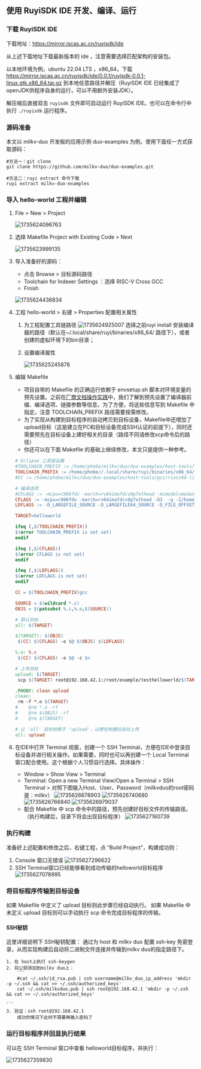 ## 使用 RuyiSDK IDE 开发、编译、运行

### 下载 RuyiSDK IDE

下载地址：https://mirror.iscas.ac.cn/ruyisdk/ide

从上述下载地址下载最新版本的 ide ，注意需要选择匹配架构的安装包。

以本地环境为例，ubuntu 22.04 LTS ，x86_64，下载 https://mirror.iscas.ac.cn/ruyisdk/ide/0.0.1/ruyisdk-0.0.1-linux.gtk.x86_64.tar.gz 到本地任意路径并解压（RuyiSDK IDE 已经集成了openJDK供程序自身的运行，可以不用额外安装JDK）。

解压缩后直接双击 `ruyisdk` 文件即可启动运行 RuyiSDK IDE。也可以在命令行中执行 `./ruyisdk` 运行程序。

### 源码准备

本文以 milkv-duo 开发板的应用示例 duo-examples 为例。使用下面任一方式获取源码：

```
#方法一：git clone
git clone https://github.com/milkv-duo/duo-examples.git

#方法二：ruyi extract 命令下载
ruyi extract milkv-duo-examples
```

### 导入 hello-world 工程并编辑

1. File > New > Project

   ![1735624096763](image/3-ruyisdkide/1735624096763.png)
2. 选择 Makefile Project with Existing Code > Next

   ![1735623999135](image/3-ruyisdkide/1735623999135.png)
3. 导入准备好的源码：

   - 点击 Browse >  目标源码路径
   - Toolchain for Indexer Settings ：选择 RISC-V Cross GCC
   - Finish

   ![1735624436834](image/3-ruyisdkide/1735624436834.png)
4. 工程 hello-world > 右键 > Properties  配置相关属性

   1. 为工程配置工具链路径
      ![1735624925007](image/3-ruyisdkide/1735624925007.png)
      选择之前ruyi install 安装编译器的路径（默认在~/.local/share/ruyi/binaries/x86_64/ 路径下），或者创建的虚拟环境下的bin目录；
   2. 设置编译属性

      ![1735625245878](image/3-ruyisdkide/1735625245878.png)
5. 编辑 Makefile

   - 项目自带的 Makefile 的正确运行依赖于 envsetup.sh 脚本对环境变量的预先设置。之前在[厂商文档操作实践](1-milkv-sdk.md)中，我们了解到预先设置了编译器前缀、编译选项、链接参数等信息，为了方便，将这些信息写到 Makefile 中指定。注意 TOOLCHAIN_PREFIX 路径需要按需修改。
   - 为了实现从构建到目标程序的自动拷贝到目标设备，Makefile中还增加了upload目标（这是建立在PC和目标设备完成SSH认证的前提下），同时还需要预先在目标设备上建好相关的目录（路径不同请修改scp命令后的路径）
   - 你还可以在下面 Makefile 的基础上继续修改，本文只是提供一种参考。

   ```makefile
   # Eclipse 工具链设置
   #TOOLCHAIN_PREFIX := /home/phebe/milkv/duo/duo-examples/host-tools/gcc/riscv64-linux-musl-x86_64/bin/riscv64-unknown-linux-musl-
   TOOLCHAIN_PREFIX := /home/phebe//.local/share/ruyi/binaries/x86_64/gnu-milkv-milkv-duo-musl-bin-0.20240731.0+git.67688c7335e7/bin/riscv64-unknown-linux-musl-
   #CC := /home/phebe/milkv/duo/duo-examples/host-tools/gcc/riscv64-linux-musl-x86_64/bin/riscv64-unknown-linux-musl-gcc

   # 编译选项
   #CFLAGS := -mcpu=c906fdv -march=rv64imafdcv0p7xthead -mcmodel=medany -mabi=lp64d -g -DNDEBUG -I/home/phebe/milkv/duo/duo-examples/include/system
   CFLAGS := -mcpu=c906fdv -march=rv64imafdcv0p7xthead -O3  -g -I/home/phebe/milkv/duo/duo-examples/include/system 
   LDFLAGS := -D_LARGEFILE_SOURCE -D_LARGEFILE64_SOURCE -D_FILE_OFFSET_BITS=64 -L/home/phebe/milkv/duo/duo-examples/libs/system/musl_riscv64

   TARGET=helloworld

   ifeq (,$(TOOLCHAIN_PREFIX))
   $(error TOOLCHAIN_PREFIX is not set)
   endif

   ifeq (,$(CFLAGS))
   $(error CFLAGS is not set)
   endif

   ifeq (,$(LDFLAGS))
   $(error LDFLAGS is not set)
   endif

   CC = $(TOOLCHAIN_PREFIX)gcc

   SOURCE = $(wildcard *.c)
   OBJS = $(patsubst %.c,%.o,$(SOURCE))

   # 默认目标
   all: $(TARGET)

   $(TARGET): $(OBJS)
   	$(CC) $(CFLAGS) -o $@ $(OBJS) $(LDFLAGS)

   %.o: %.c
   	$(CC) $(CFLAGS) -o $@ -c $<

   # 上传目标
   upload: $(TARGET)
   	scp $(TARGET) root@192.168.42.1:/root/example/testhelloworld/$(TARGET)

   .PHONY: clean upload
   clean:
   	rm -f *.o $(TARGET)
   #	@rm *.o -rf
   #	@rm $(OBJS) -rf
   #	@rm $(TARGET)

   # 让 'all' 目标依赖于 'upload'，以便在构建后自动上传
   all: upload
   ```
6. 在IDE中打开 Terminal 视窗，创建一个 SSH Terminal，方便在IDE中登录目标设备并进行相关操作。如果需要，同时也可以再创建一个 Local Terminal 窗口配合使用。这个根据个人习惯自行选择。具体操作：

   - Window > Show View > Terminal
   - Terminal: Open a new Terminal View/Open a Terminal > SSH Terminal > 对照下图输入Host、User、Password（milkvduo的root密码是：milkv）
     ![1735626678903](image/3-ruyisdkide/1735626678903.png)
     ![1735626740680](image/3-ruyisdkide/1735626740680.png)
     ![1735626766840](image/3-ruyisdkide/1735626766840.png)
     ![1735626979037](image/3-ruyisdkide/1735626979037.png)
   - 配合 Makefile 中 scp 命令中的路径，预先创建好目标文件的传输路径。（执行构建后，目录下将会出现目标程序）
     ![1735627160739](image/3-ruyisdkide/1735627160739.png)

### 执行构建

准备好上述配置和修改之后，右键工程，点 “Build Project”，构建成功则：

1. Console 窗口无错误
   ![1735627296622](image/3-ruyisdkide/1735627296622.png)
2. SSH Terminal窗口已经能够看到成功传输的helloworld目标程序
   ![1735627078995](image/3-ruyisdkide/1735627078995.png)

### 将目标程序传输到目标设备

如果 Makefile 中定义了 upload 目标则此步骤已经自动执行。
如果 Makefile 中未定义 upload 目标则可以手动执行 scp 命令完成目标程序的传输。

#### SSH秘钥

这里详细说明下 SSH秘钥配置：
通过为 host 和 milkv duo 配置 ssh-key 免密登录，从而实现构建后自动将二进制文件连接并传输到milkv duo的指定路径下。

    1. 在 host上执行 ssh-keygen
    2. 将公钥添加到milkv duo上：
        ```
        #cat ~/.ssh/id_rsa.pub | ssh username@milkv_duo_ip_address 'mkdir -p ~/.ssh && cat >> ~/.ssh/authorized_keys'
        cat ~/.ssh/milkvduo.pub | ssh root@192.168.42.1 'mkdir -p ~/.ssh && cat >> ~/.ssh/authorized_keys'

    ```
    3. 验证：ssh root@192.168.42.1
        成功的情况下此时不需要再输入密码了

### 运行目标程序并回显执行结果

可以在 SSH Terminal 窗口中查看 helloworld目标程序，并执行：

![1735627359830](image/3-ruyisdkide/1735627359830.png)
